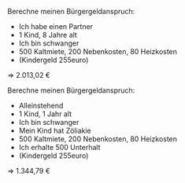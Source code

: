 Berechne meinen Bürgergeldanspruch:

- Ich habe einen Partner
- 1 Kind, 8 Jahre alt
- Ich bin schwanger
- 500 Kaltmiete, 200 Nebenkosten, 80 Heizkosten
- (Kindergeld 255euro)

=> 2.013,02 €

Berechne meinen Bürgergeldanspruch:

- Alleinstehend
- 1 Kind, 1 Jahr alt
- Ich bin schwanger
- Mein Kind hat Zöliakie
- 500 Kaltmiete, 200 Nebenkosten, 80 Heizkosten
- Ich erhalte 500 Unterhalt
- (Kindergeld 255euro)

=> 1.344,79 €
